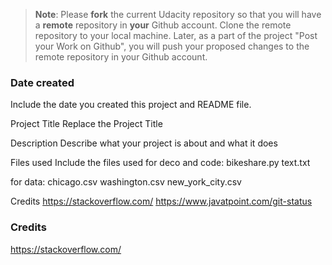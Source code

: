 >**Note**: Please **fork** the current Udacity repository so that you will have a **remote** repository in **your** Github account. Clone the remote repository to your local machine. Later, as a part of the project "Post your Work on Github", you will push your proposed changes to the remote repository in your Github account.

### Date created
Include the date you created this project and README file.

Project Title
Replace the Project Title

Description
Describe what your project is about and what it does

Files used
Include the files used for deco and code: bikeshare.py text.txt

for data: chicago.csv washington.csv new_york_city.csv

Credits
https://stackoverflow.com/
https://www.javatpoint.com/git-status

### Credits
https://stackoverflow.com/
